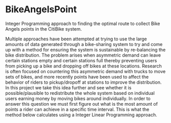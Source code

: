 # BikeAngelsPoint
Integer Programming approach to finding the optimal route to collect Bike Angels points in the CitiBike system. 

Multiple approaches have been attempted at trying to use the large amounts of data generated through a bike-sharing system to try and come up with a method for ensuring the system is sustainable by re-balancing the bike distribution. The problem arises when asymmetric demand can leave certain stations empty and certain stations full thereby preventing users from picking up a bike and dropping off bikes at these locations. Research is often focused on countering this asymmetric demand with trucks to move sets of bikes, and more recently points have been used to affect the behavior of riders to pickup/dropoff at stations to improve the distribution. In this project we take this idea further and see whether it is possible/plausible to redistribute the whole system based on individual users earning money by moving bikes around individually. In order to answer this question we must first figure out what is the most amount of points a rider can achieve in a specific time interval. This is what the method below calculates using a Integer Linear Programming approach.
